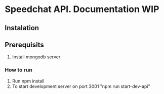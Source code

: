 # Speedchat API. Documentation WIP

## Instalation

## Prerequisits
1. Install mongodb server

### How to run
1. Run npm install
2. To start development server on port 3001 "npm run start-dev-api"
